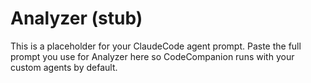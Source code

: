 # Analyzer (stub)
This is a placeholder for your ClaudeCode agent prompt.
Paste the full prompt you use for Analyzer here so CodeCompanion runs with your custom agents by default.
